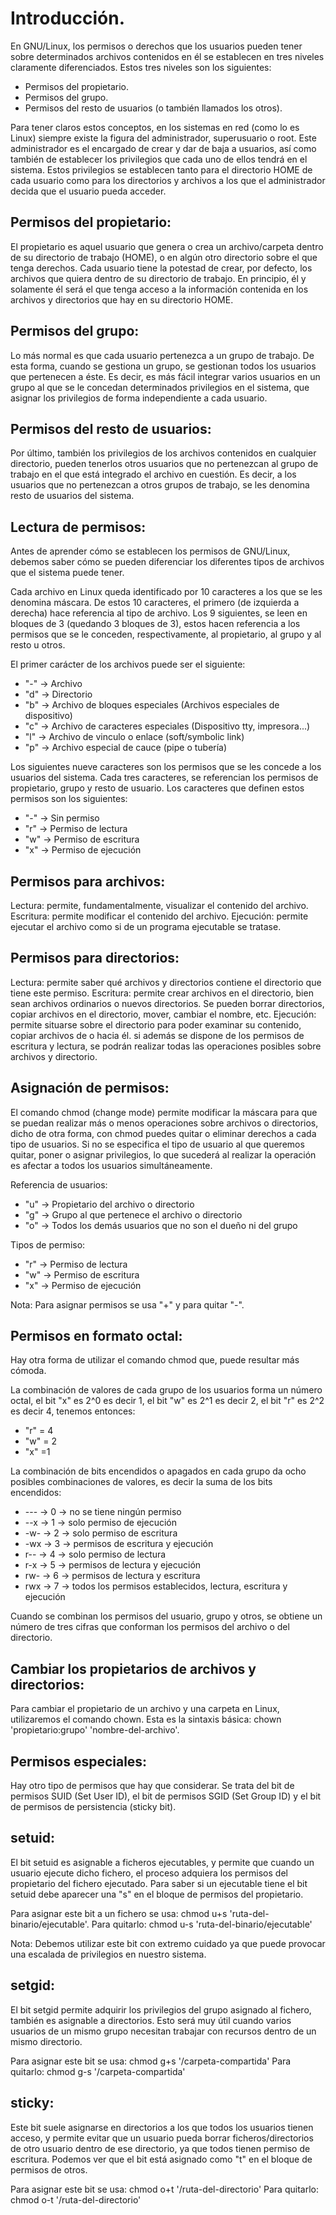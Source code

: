 # Introducción.

En GNU/Linux, los permisos o derechos que los usuarios pueden tener sobre determinados archivos contenidos en él se establecen en tres niveles claramente diferenciados. Estos tres niveles son los siguientes:

- Permisos del propietario.
- Permisos del grupo.
- Permisos del resto de usuarios (o también llamados los otros).

Para tener claros estos conceptos, en los sistemas en red (como lo es Linux) siempre existe la figura del administrador, superusuario o root. Este administrador es el encargado de crear y dar de baja a usuarios, así como también de establecer los privilegios que cada uno de ellos tendrá en el sistema. Estos privilegios se establecen tanto para el directorio HOME de cada usuario como para los directorios y archivos a los que el administrador decida que el usuario pueda acceder.
## Permisos del propietario:

El propietario es aquel usuario que genera o crea un archivo/carpeta dentro de su directorio de trabajo (HOME), o en algún otro directorio sobre el que tenga derechos. Cada usuario tiene la potestad de crear, por defecto, los archivos que quiera dentro de su directorio de trabajo. En principio, él y solamente él será el que tenga acceso a la información contenida en los archivos y directorios que hay en su directorio HOME.
## Permisos del grupo:

Lo más normal es que cada usuario pertenezca a un grupo de trabajo. De esta forma, cuando se gestiona un grupo, se gestionan todos los usuarios que pertenecen a éste. Es decir, es más fácil integrar varios usuarios en un grupo al que se le concedan determinados privilegios en el sistema, que asignar los privilegios de forma independiente a cada usuario.
## Permisos del resto de usuarios:

Por último, también los privilegios de los archivos contenidos en cualquier directorio, pueden tenerlos otros usuarios que no pertenezcan al grupo de trabajo en el que está integrado el archivo en cuestión. Es decir, a los usuarios que no pertenezcan a otros grupos de trabajo, se les denomina resto de usuarios del sistema.
## Lectura de permisos:

Antes de aprender cómo se establecen los permisos de GNU/Linux, debemos saber cómo se pueden diferenciar los diferentes tipos de archivos que el sistema puede tener.

Cada archivo en Linux queda identificado por 10 caracteres a los que se les denomina máscara. De estos 10 caracteres, el primero (de izquierda a derecha) hace referencia al tipo de archivo. Los 9 siguientes, se leen en bloques de 3 (quedando 3 bloques de 3), estos hacen referencia a los permisos que se le conceden, respectivamente, al propietario, al grupo y al resto u otros.

El primer carácter de los archivos puede ser el siguiente:

- "-" → Archivo
- "d" → Directorio
- "b" → Archivo de bloques especiales (Archivos especiales de dispositivo)
- "c" → Archivo de caracteres especiales (Dispositivo tty, impresora...)
- "l" → Archivo de vinculo o enlace (soft/symbolic link)
- "p" → Archivo especial de cauce (pipe o tubería)

Los siguientes nueve caracteres son los permisos que se les concede a los usuarios del sistema. Cada tres caracteres, se referencian los permisos de propietario, grupo y resto de usuario.
Los caracteres que definen estos permisos son los siguientes:

- "-" → Sin permiso
- "r" → Permiso de lectura
- "w" → Permiso de escritura
- "x" → Permiso de ejecución

## Permisos para archivos:

Lectura: permite, fundamentalmente, visualizar el contenido del archivo.
Escritura: permite modificar el contenido del archivo.
Ejecución: permite ejecutar el archivo como si de un programa ejecutable se tratase.
## Permisos para directorios:

Lectura: permite saber qué archivos y directorios contiene el directorio que tiene este permiso.
Escritura: permite crear archivos en el directorio, bien sean archivos ordinarios o nuevos directorios. Se pueden borrar directorios, copiar archivos en el directorio, mover, cambiar el nombre, etc.
Ejecución: permite situarse sobre el directorio para poder examinar su contenido, copiar archivos de o hacia él. si además se dispone de los permisos de escritura y lectura, se podrán realizar todas las operaciones posibles sobre archivos y directorio.
## Asignación de permisos:

El comando chmod (change mode) permite modificar la máscara para que se puedan realizar más o menos operaciones sobre archivos o directorios, dicho de otra forma, con chmod puedes quitar o eliminar derechos a cada tipo de usuarios. Si no se especifica el tipo de usuario al que queremos quitar, poner o asignar privilegios, lo que sucederá al realizar la operación es afectar a todos los usuarios simultáneamente.

Referencia de usuarios:

- "u" → Propietario del archivo o directorio
- "g" → Grupo al que pertenece el archivo o directorio
- "o" → Todos los demás usuarios que no son el dueño ni del grupo

Tipos de permiso:

- "r" → Permiso de lectura
- "w" → Permiso de escritura
- "x" → Permiso de ejecución

Nota: Para asignar permisos se usa "+" y para quitar "-".
## Permisos en formato octal:

Hay otra forma de utilizar el comando chmod que, puede resultar más cómoda.

La combinación de valores de cada grupo de los usuarios forma un número octal, el bit "x" es 2^0 es decir 1, el bit "w" es 2^1 es decir 2, el bit "r" es 2^2 es decir 4, tenemos entonces:

- "r" = 4
- "w" = 2
- "x" =1

La combinación de bits encendidos o apagados en cada grupo da ocho posibles combinaciones de valores, es decir la suma de los bits encendidos:

* --- → 0 → no se tiene ningún permiso
* --x → 1 → solo permiso de ejecución
* -w- → 2 → solo permiso de escritura
* -wx → 3 → permisos de escritura y ejecución
* r-- → 4 → solo permiso de lectura
* r-x → 5 → permisos de lectura y ejecución
* rw- → 6 → permisos de lectura y escritura
* rwx → 7 → todos los permisos establecidos, lectura, escritura y ejecución

Cuando se combinan los permisos del usuario, grupo y otros, se obtiene un número de tres cifras que conforman los permisos del archivo o del directorio.
## Cambiar los propietarios de archivos y directorios:

Para cambiar el propietario de un archivo y una carpeta en Linux, utilizaremos el comando chown. Esta es la sintaxis básica: chown 'propietario:grupo' 'nombre-del-archivo'.
## Permisos especiales:

Hay otro tipo de permisos que hay que considerar. Se trata del bit de permisos SUID (Set User ID), el bit de permisos SGID (Set Group ID) y el bit de permisos de persistencia (sticky bit).
## setuid:

El bit setuid es asignable a ficheros ejecutables, y permite que cuando un usuario ejecute dicho fichero, el proceso adquiera los permisos del propietario del fichero ejecutado. Para saber si un ejecutable tiene el bit setuid debe aparecer una "s" en el bloque de permisos del propietario.

Para asignar este bit a un fichero se usa: chmod u+s 'ruta-del-binario/ejecutable'.
Para quitarlo: chmod u-s 'ruta-del-binario/ejecutable'

Nota: Debemos utilizar este bit con extremo cuidado ya que puede provocar una escalada de privilegios en nuestro sistema.
## setgid:

El bit setgid permite adquirir los privilegios del grupo asignado al fichero, también es asignable a directorios. Esto será muy útil cuando varios usuarios de un mismo grupo necesitan trabajar con recursos dentro de un mismo directorio.

Para asignar este bit se usa: chmod g+s '/carpeta-compartida'
Para quitarlo: chmod g-s '/carpeta-compartida'
## sticky:

Este bit suele asignarse en directorios a los que todos los usuarios tienen acceso, y permite evitar que un usuario pueda borrar ficheros/directorios de otro usuario dentro de ese directorio, ya que todos tienen permiso de escritura. Podemos ver que el bit está asignado como "t" en el bloque de permisos de otros.

Para asignar este bit se usa: chmod o+t '/ruta-del-directorio'
Para quitarlo: chmod o-t '/ruta-del-directorio'